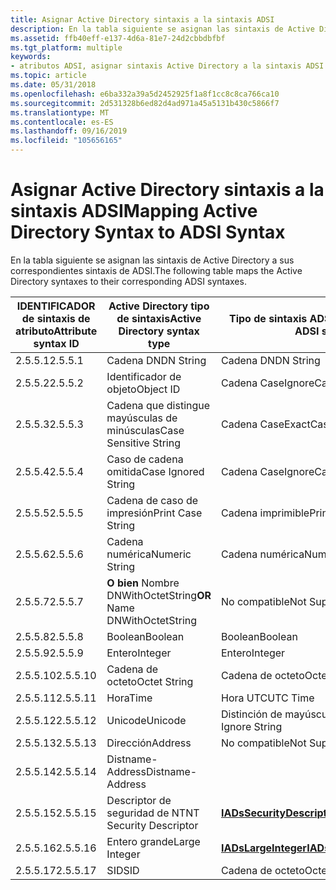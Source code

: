 ```yaml
---
title: Asignar Active Directory sintaxis a la sintaxis ADSI
description: En la tabla siguiente se asignan las sintaxis de Active Directory a sus correspondientes sintaxis de ADSI.
ms.assetid: ffb40eff-e137-4d6a-81e7-24d2cbbdbfbf
ms.tgt_platform: multiple
keywords:
- atributos ADSI, asignar sintaxis Active Directory a la sintaxis ADSI
ms.topic: article
ms.date: 05/31/2018
ms.openlocfilehash: e6ba332a39a5d2452925f1a8f1cc8c8ca766ca10
ms.sourcegitcommit: 2d531328b6ed82d4ad971a45a5131b430c5866f7
ms.translationtype: MT
ms.contentlocale: es-ES
ms.lasthandoff: 09/16/2019
ms.locfileid: "105656165"
---
```

# <a name="mapping-active-directory-syntax-to-adsi-syntax"></a><span data-ttu-id="66ac8-104">Asignar Active Directory sintaxis a la sintaxis ADSI</span><span class="sxs-lookup"><span data-stu-id="66ac8-104">Mapping Active Directory Syntax to ADSI Syntax</span></span>

<span data-ttu-id="66ac8-105">En la tabla siguiente se asignan las sintaxis de Active Directory a sus correspondientes sintaxis de ADSI.</span><span class="sxs-lookup"><span data-stu-id="66ac8-105">The following table maps the Active Directory syntaxes to their corresponding ADSI syntaxes.</span></span>



| <span data-ttu-id="66ac8-106">IDENTIFICADOR de sintaxis de atributo</span><span class="sxs-lookup"><span data-stu-id="66ac8-106">Attribute syntax ID</span></span> | <span data-ttu-id="66ac8-107">Active Directory tipo de sintaxis</span><span class="sxs-lookup"><span data-stu-id="66ac8-107">Active Directory syntax type</span></span>             | <span data-ttu-id="66ac8-108">Tipo de sintaxis ADSI equivalente</span><span class="sxs-lookup"><span data-stu-id="66ac8-108">Equivalent ADSI syntax type</span></span>                                         |
|---------------------|------------------------------------------|---------------------------------------------------------------------|
| <span data-ttu-id="66ac8-109">2.5.5.1</span><span class="sxs-lookup"><span data-stu-id="66ac8-109">2.5.5.1</span></span><br/>  | <span data-ttu-id="66ac8-110">Cadena DN</span><span class="sxs-lookup"><span data-stu-id="66ac8-110">DN String</span></span><br/>                     | <span data-ttu-id="66ac8-111">Cadena DN</span><span class="sxs-lookup"><span data-stu-id="66ac8-111">DN String</span></span><br/>                                                |
| <span data-ttu-id="66ac8-112">2.5.5.2</span><span class="sxs-lookup"><span data-stu-id="66ac8-112">2.5.5.2</span></span><br/>  | <span data-ttu-id="66ac8-113">Identificador de objeto</span><span class="sxs-lookup"><span data-stu-id="66ac8-113">Object ID</span></span><br/>                     | <span data-ttu-id="66ac8-114">Cadena CaseIgnore</span><span class="sxs-lookup"><span data-stu-id="66ac8-114">CaseIgnore String</span></span><br/>                                        |
| <span data-ttu-id="66ac8-115">2.5.5.3</span><span class="sxs-lookup"><span data-stu-id="66ac8-115">2.5.5.3</span></span><br/>  | <span data-ttu-id="66ac8-116">Cadena que distingue mayúsculas de minúsculas</span><span class="sxs-lookup"><span data-stu-id="66ac8-116">Case Sensitive String</span></span><br/>         | <span data-ttu-id="66ac8-117">Cadena CaseExact</span><span class="sxs-lookup"><span data-stu-id="66ac8-117">CaseExact String</span></span><br/>                                         |
| <span data-ttu-id="66ac8-118">2.5.5.4</span><span class="sxs-lookup"><span data-stu-id="66ac8-118">2.5.5.4</span></span><br/>  | <span data-ttu-id="66ac8-119">Caso de cadena omitida</span><span class="sxs-lookup"><span data-stu-id="66ac8-119">Case Ignored String</span></span><br/>           | <span data-ttu-id="66ac8-120">Cadena CaseIgnore</span><span class="sxs-lookup"><span data-stu-id="66ac8-120">CaseIgnore String</span></span><br/>                                        |
| <span data-ttu-id="66ac8-121">2.5.5.5</span><span class="sxs-lookup"><span data-stu-id="66ac8-121">2.5.5.5</span></span><br/>  | <span data-ttu-id="66ac8-122">Cadena de caso de impresión</span><span class="sxs-lookup"><span data-stu-id="66ac8-122">Print Case String</span></span><br/>             | <span data-ttu-id="66ac8-123">Cadena imprimible</span><span class="sxs-lookup"><span data-stu-id="66ac8-123">Printable String</span></span><br/>                                         |
| <span data-ttu-id="66ac8-124">2.5.5.6</span><span class="sxs-lookup"><span data-stu-id="66ac8-124">2.5.5.6</span></span><br/>  | <span data-ttu-id="66ac8-125">Cadena numérica</span><span class="sxs-lookup"><span data-stu-id="66ac8-125">Numeric String</span></span><br/>                | <span data-ttu-id="66ac8-126">Cadena numérica</span><span class="sxs-lookup"><span data-stu-id="66ac8-126">Numeric String</span></span><br/>                                           |
| <span data-ttu-id="66ac8-127">2.5.5.7</span><span class="sxs-lookup"><span data-stu-id="66ac8-127">2.5.5.7</span></span><br/>  | <span data-ttu-id="66ac8-128">**O bien** Nombre DNWithOctetString</span><span class="sxs-lookup"><span data-stu-id="66ac8-128">**OR** Name DNWithOctetString</span></span><br/> | <span data-ttu-id="66ac8-129">No compatible</span><span class="sxs-lookup"><span data-stu-id="66ac8-129">Not Supported</span></span><br/>                                            |
| <span data-ttu-id="66ac8-130">2.5.5.8</span><span class="sxs-lookup"><span data-stu-id="66ac8-130">2.5.5.8</span></span><br/>  | <span data-ttu-id="66ac8-131">Boolean</span><span class="sxs-lookup"><span data-stu-id="66ac8-131">Boolean</span></span><br/>                       | <span data-ttu-id="66ac8-132">Boolean</span><span class="sxs-lookup"><span data-stu-id="66ac8-132">Boolean</span></span><br/>                                                  |
| <span data-ttu-id="66ac8-133">2.5.5.9</span><span class="sxs-lookup"><span data-stu-id="66ac8-133">2.5.5.9</span></span><br/>  | <span data-ttu-id="66ac8-134">Entero</span><span class="sxs-lookup"><span data-stu-id="66ac8-134">Integer</span></span><br/>                       | <span data-ttu-id="66ac8-135">Entero</span><span class="sxs-lookup"><span data-stu-id="66ac8-135">Integer</span></span><br/>                                                  |
| <span data-ttu-id="66ac8-136">2.5.5.10</span><span class="sxs-lookup"><span data-stu-id="66ac8-136">2.5.5.10</span></span><br/> | <span data-ttu-id="66ac8-137">Cadena de octeto</span><span class="sxs-lookup"><span data-stu-id="66ac8-137">Octet String</span></span><br/>                  | <span data-ttu-id="66ac8-138">Cadena de octeto</span><span class="sxs-lookup"><span data-stu-id="66ac8-138">Octet String</span></span><br/>                                             |
| <span data-ttu-id="66ac8-139">2.5.5.11</span><span class="sxs-lookup"><span data-stu-id="66ac8-139">2.5.5.11</span></span><br/> | <span data-ttu-id="66ac8-140">Hora</span><span class="sxs-lookup"><span data-stu-id="66ac8-140">Time</span></span><br/>                          | <span data-ttu-id="66ac8-141">Hora UTC</span><span class="sxs-lookup"><span data-stu-id="66ac8-141">UTC Time</span></span><br/>                                                 |
| <span data-ttu-id="66ac8-142">2.5.5.12</span><span class="sxs-lookup"><span data-stu-id="66ac8-142">2.5.5.12</span></span><br/> | <span data-ttu-id="66ac8-143">Unicode</span><span class="sxs-lookup"><span data-stu-id="66ac8-143">Unicode</span></span><br/>                       | <span data-ttu-id="66ac8-144">Distinción de mayúsculas y minúsculas</span><span class="sxs-lookup"><span data-stu-id="66ac8-144">Case Ignore String</span></span><br/>                                       |
| <span data-ttu-id="66ac8-145">2.5.5.13</span><span class="sxs-lookup"><span data-stu-id="66ac8-145">2.5.5.13</span></span><br/> | <span data-ttu-id="66ac8-146">Dirección</span><span class="sxs-lookup"><span data-stu-id="66ac8-146">Address</span></span><br/>                       | <span data-ttu-id="66ac8-147">No compatible</span><span class="sxs-lookup"><span data-stu-id="66ac8-147">Not Supported</span></span><br/>                                            |
| <span data-ttu-id="66ac8-148">2.5.5.14</span><span class="sxs-lookup"><span data-stu-id="66ac8-148">2.5.5.14</span></span><br/> | <span data-ttu-id="66ac8-149">Distname-Address</span><span class="sxs-lookup"><span data-stu-id="66ac8-149">Distname-Address</span></span><br/>              |                                                                     |
| <span data-ttu-id="66ac8-150">2.5.5.15</span><span class="sxs-lookup"><span data-stu-id="66ac8-150">2.5.5.15</span></span><br/> | <span data-ttu-id="66ac8-151">Descriptor de seguridad de NT</span><span class="sxs-lookup"><span data-stu-id="66ac8-151">NT Security Descriptor</span></span><br/>        | [<span data-ttu-id="66ac8-152">**IADsSecurityDescriptor**</span><span class="sxs-lookup"><span data-stu-id="66ac8-152">**IADsSecurityDescriptor**</span></span>](/windows/desktop/api/Iads/nn-iads-iadssecuritydescriptor)<br/> |
| <span data-ttu-id="66ac8-153">2.5.5.16</span><span class="sxs-lookup"><span data-stu-id="66ac8-153">2.5.5.16</span></span><br/> | <span data-ttu-id="66ac8-154">Entero grande</span><span class="sxs-lookup"><span data-stu-id="66ac8-154">Large Integer</span></span><br/>                 | [<span data-ttu-id="66ac8-155">**IADsLargeInteger**</span><span class="sxs-lookup"><span data-stu-id="66ac8-155">**IADsLargeInteger**</span></span>](/windows/desktop/api/Iads/nn-iads-iadslargeinteger)<br/>             |
| <span data-ttu-id="66ac8-156">2.5.5.17</span><span class="sxs-lookup"><span data-stu-id="66ac8-156">2.5.5.17</span></span><br/> | <span data-ttu-id="66ac8-157">SID</span><span class="sxs-lookup"><span data-stu-id="66ac8-157">SID</span></span><br/>                           | <span data-ttu-id="66ac8-158">Cadena de octeto</span><span class="sxs-lookup"><span data-stu-id="66ac8-158">Octet String</span></span><br/>                                             |



 

 

 





